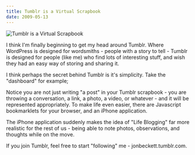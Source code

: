 ```yaml
---
title: Tumblr is a Virtual Scrapbook
date: 2009-05-13
---
```


![Tumblr is a Virtual Scrapbook](https://source.unsplash.com/Pll7AP6NFpY/1600x900)

I think I'm finally beginning to get my head around Tumblr. Where WordPress is designed for wordsmiths - people with a story to tell - Tumblr is designed for people (like me) who find lots of interesting stuff, and wish they had an easy way of storing and sharing it.

I think perhaps the secret behind Tumblr is it's simplicity. Take the "dashboard" for example;

Notice you are not just writing "a post" in your Tumblr scrapbook - you are throwing a conversation, a link, a photo, a video, or whatever - and it will be represented appropriately. To make life even easier, there are Javascript bookmarklets for your browser, and an iPhone application.

The iPhone application suddenly makes the idea of "Life Blogging" far more realistic for the rest of us - being able to note photos, observations, and thoughts while on the move.

If you join Tumblr, feel free to start "following" me - jonbeckett.tumblr.com.